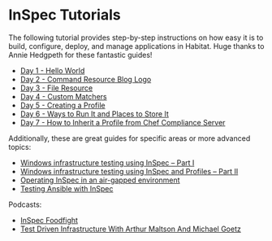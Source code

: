 # InSpec Tutorials

The following tutorial provides step-by-step instructions on how easy it is to build, configure, deploy, and manage applications in Habitat. Huge thanks to Annie Hedgpeth for these fantastic guides!

* [Day 1 - Hello World](http://www.anniehedgie.com/inspec-basics-1)
* [Day 2 - Command Resource Blog Logo](http://www.anniehedgie.com/inspec-basics-2)
* [Day 3 - File Resource](http://www.anniehedgie.com/inspec-basics-3)
* [Day 4 - Custom Matchers](http://www.anniehedgie.com/inspec-basics-4)
* [Day 5 - Creating a Profile](http://www.anniehedgie.com/inspec-basics-5)
* [Day 6 - Ways to Run It and Places to Store It](http://www.anniehedgie.com/inspec-basics-6)
* [Day 7 - How to Inherit a Profile from Chef Compliance Server](http://www.anniehedgie.com/inspec-basics-7)

Additionally, these are great guides for specific areas or more advanced topics:

* [Windows infrastructure testing using InSpec – Part I](http://datatomix.com/?p=236)
* [Windows infrastructure testing using InSpec and Profiles – Part II](http://datatomix.com/?p=238)
* [Operating InSpec in an air-gapped environment](https://github.com/jeremymv2/chef-intranet-scaffolding/blob/master/README.md)
* [Testing Ansible with InSpec](http://scienceofficersblog.blogspot.de/2016/02/testing-ansible-with-inspec.html)

Podcasts:

* [InSpec Foodfight](http://foodfightshow.org/2016/02/inspec.html)
* [Test Driven Infrastructure With Arthur Maltson And Michael Goetz](https://www.arresteddevops.com/tdi/)
